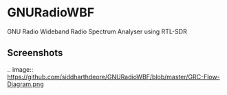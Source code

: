 # GNURadioWBF
GNU Radio Wideband Radio Spectrum Analyser using RTL-SDR

Screenshots
-----------

.. image:: https://github.com/siddharthdeore/GNURadioWBF/blob/master/GRC-Flow-Diagram.png
